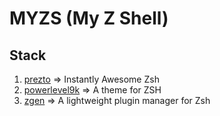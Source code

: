 # MYZS (My Z Shell)

## Stack

1. [prezto](https://github.com/sorin-ionescu/prezto) => Instantly Awesome Zsh
2. [powerlevel9k](https://github.com/bhilburn/powerlevel9k) => A theme for ZSH
3. [zgen](https://github.com/tarjoilija/zgen) => A lightweight plugin manager for Zsh
